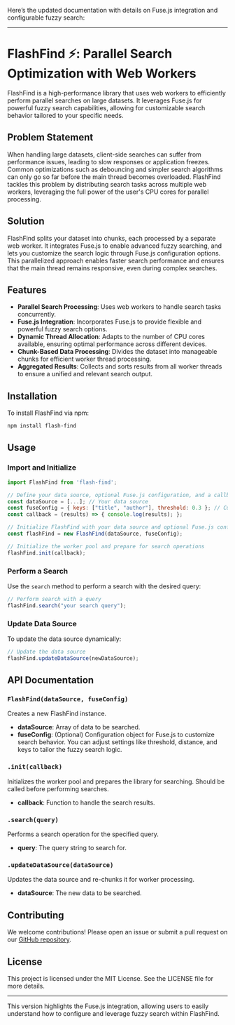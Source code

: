 Here’s the updated documentation with details on Fuse.js integration and configurable fuzzy search:

---

# FlashFind ⚡: Parallel Search Optimization with Web Workers

FlashFind is a high-performance library that uses web workers to efficiently perform parallel searches on large datasets. It leverages Fuse.js for powerful fuzzy search capabilities, allowing for customizable search behavior tailored to your specific needs.

## Problem Statement

When handling large datasets, client-side searches can suffer from performance issues, leading to slow responses or application freezes. Common optimizations such as debouncing and simpler search algorithms can only go so far before the main thread becomes overloaded. FlashFind tackles this problem by distributing search tasks across multiple web workers, leveraging the full power of the user's CPU cores for parallel processing.

## Solution

FlashFind splits your dataset into chunks, each processed by a separate web worker. It integrates Fuse.js to enable advanced fuzzy searching, and lets you customize the search logic through Fuse.js configuration options. This parallelized approach enables faster search performance and ensures that the main thread remains responsive, even during complex searches.

## Features

- **Parallel Search Processing**: Uses web workers to handle search tasks concurrently.
- **Fuse.js Integration**: Incorporates Fuse.js to provide flexible and powerful fuzzy search options.
- **Dynamic Thread Allocation**: Adapts to the number of CPU cores available, ensuring optimal performance across different devices.
- **Chunk-Based Data Processing**: Divides the dataset into manageable chunks for efficient worker thread processing.
- **Aggregated Results**: Collects and sorts results from all worker threads to ensure a unified and relevant search output.

## Installation

To install FlashFind via npm:

```bash
npm install flash-find
```

## Usage

### Import and Initialize

```javascript
import FlashFind from 'flash-find';

// Define your data source, optional Fuse.js configuration, and a callback function to handle search results
const dataSource = [...]; // Your data source
const fuseConfig = { keys: ["title", "author"], threshold: 0.3 }; // Custom Fuse.js configuration
const callback = (results) => { console.log(results); };

// Initialize FlashFind with your data source and optional Fuse.js configuration
const flashFind = new FlashFind(dataSource, fuseConfig);

// Initialize the worker pool and prepare for search operations
flashFind.init(callback);
```

### Perform a Search

Use the `search` method to perform a search with the desired query:

```javascript
// Perform search with a query
flashFind.search("your search query");
```

### Update Data Source

To update the data source dynamically:

```javascript
// Update the data source
flashFind.updateDataSource(newDataSource);
```

## API Documentation

### `FlashFind(dataSource, fuseConfig)`

Creates a new FlashFind instance.

- **dataSource**: Array of data to be searched.
- **fuseConfig**: (Optional) Configuration object for Fuse.js to customize search behavior. You can adjust settings like threshold, distance, and keys to tailor the fuzzy search logic.

### `.init(callback)`

Initializes the worker pool and prepares the library for searching. Should be called before performing searches.

- **callback**: Function to handle the search results.

### `.search(query)`

Performs a search operation for the specified query.

- **query**: The query string to search for.

### `.updateDataSource(dataSource)`

Updates the data source and re-chunks it for worker processing.

- **dataSource**: The new data to be searched.

## Contributing

We welcome contributions! Please open an issue or submit a pull request on our [GitHub repository](https://github.com/your-repo-link).

## License

This project is licensed under the MIT License. See the LICENSE file for more details.

---

This version highlights the Fuse.js integration, allowing users to easily understand how to configure and leverage fuzzy search within FlashFind.
